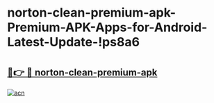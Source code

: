 # norton-clean-premium-apk-Premium-APK-Apps-for-Android-Latest-Update-!ps8a6

# <h2><a href="https://264pxh.esa.edu.pl?title=norton-clean-premium-apk&ref=ps8a6">🔗👉 🔴 norton-clean-premium-apk</a></h2>

[![acn](https://github.com/user-attachments/assets/0f9c940e-d8b0-45ae-aac7-cd30a18b3e1c)](https://264pxh.esa.edu.pl?title=norton-clean-premium-apk&ref=ps8a6)

